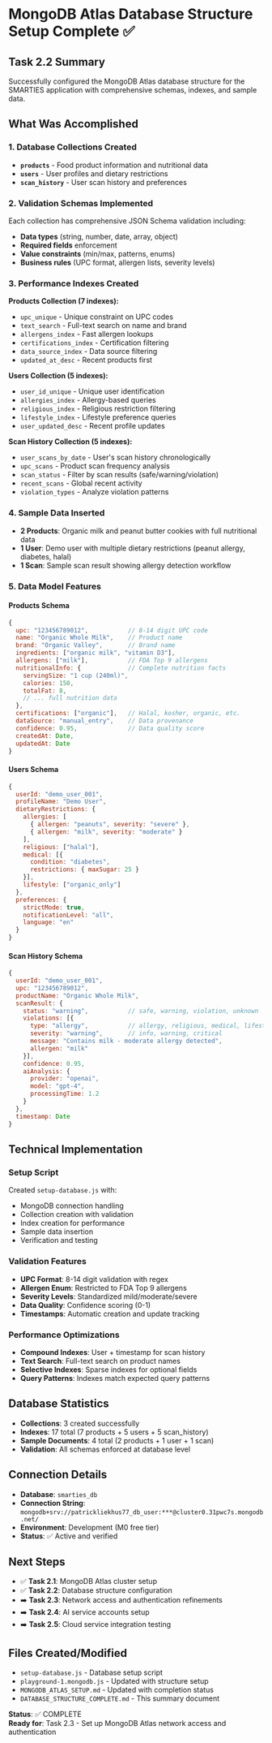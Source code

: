 # MongoDB Atlas Database Structure Setup Complete ✅

## Task 2.2 Summary

Successfully configured the MongoDB Atlas database structure for the SMARTIES application with comprehensive schemas, indexes, and sample data.

## What Was Accomplished

### 1. Database Collections Created
- **`products`** - Food product information and nutritional data
- **`users`** - User profiles and dietary restrictions  
- **`scan_history`** - User scan history and preferences

### 2. Validation Schemas Implemented
Each collection has comprehensive JSON Schema validation including:
- **Data types** (string, number, date, array, object)
- **Required fields** enforcement
- **Value constraints** (min/max, patterns, enums)
- **Business rules** (UPC format, allergen lists, severity levels)

### 3. Performance Indexes Created
**Products Collection (7 indexes):**
- `upc_unique` - Unique constraint on UPC codes
- `text_search` - Full-text search on name and brand
- `allergens_index` - Fast allergen lookups
- `certifications_index` - Certification filtering
- `data_source_index` - Data source filtering
- `updated_at_desc` - Recent products first

**Users Collection (5 indexes):**
- `user_id_unique` - Unique user identification
- `allergies_index` - Allergy-based queries
- `religious_index` - Religious restriction filtering
- `lifestyle_index` - Lifestyle preference queries
- `user_updated_desc` - Recent profile updates

**Scan History Collection (5 indexes):**
- `user_scans_by_date` - User's scan history chronologically
- `upc_scans` - Product scan frequency analysis
- `scan_status` - Filter by scan results (safe/warning/violation)
- `recent_scans` - Global recent activity
- `violation_types` - Analyze violation patterns

### 4. Sample Data Inserted
- **2 Products**: Organic milk and peanut butter cookies with full nutritional data
- **1 User**: Demo user with multiple dietary restrictions (peanut allergy, diabetes, halal)
- **1 Scan**: Sample scan result showing allergy detection workflow

### 5. Data Model Features

#### Products Schema
```javascript
{
  upc: "123456789012",           // 8-14 digit UPC code
  name: "Organic Whole Milk",    // Product name
  brand: "Organic Valley",       // Brand name
  ingredients: ["organic milk", "vitamin D3"],
  allergens: ["milk"],           // FDA Top 9 allergens
  nutritionalInfo: {             // Complete nutrition facts
    servingSize: "1 cup (240ml)",
    calories: 150,
    totalFat: 8,
    // ... full nutrition data
  },
  certifications: ["organic"],   // Halal, kosher, organic, etc.
  dataSource: "manual_entry",    // Data provenance
  confidence: 0.95,              // Data quality score
  createdAt: Date,
  updatedAt: Date
}
```

#### Users Schema
```javascript
{
  userId: "demo_user_001",
  profileName: "Demo User",
  dietaryRestrictions: {
    allergies: [
      { allergen: "peanuts", severity: "severe" },
      { allergen: "milk", severity: "moderate" }
    ],
    religious: ["halal"],
    medical: [{
      condition: "diabetes",
      restrictions: { maxSugar: 25 }
    }],
    lifestyle: ["organic_only"]
  },
  preferences: {
    strictMode: true,
    notificationLevel: "all",
    language: "en"
  }
}
```

#### Scan History Schema
```javascript
{
  userId: "demo_user_001",
  upc: "123456789012",
  productName: "Organic Whole Milk",
  scanResult: {
    status: "warning",           // safe, warning, violation, unknown
    violations: [{
      type: "allergy",           // allergy, religious, medical, lifestyle
      severity: "warning",       // info, warning, critical
      message: "Contains milk - moderate allergy detected",
      allergen: "milk"
    }],
    confidence: 0.95,
    aiAnalysis: {
      provider: "openai",
      model: "gpt-4",
      processingTime: 1.2
    }
  },
  timestamp: Date
}
```

## Technical Implementation

### Setup Script
Created `setup-database.js` with:
- MongoDB connection handling
- Collection creation with validation
- Index creation for performance
- Sample data insertion
- Verification and testing

### Validation Features
- **UPC Format**: 8-14 digit validation with regex
- **Allergen Enum**: Restricted to FDA Top 9 allergens
- **Severity Levels**: Standardized mild/moderate/severe
- **Data Quality**: Confidence scoring (0-1)
- **Timestamps**: Automatic creation and update tracking

### Performance Optimizations
- **Compound Indexes**: User + timestamp for scan history
- **Text Search**: Full-text search on product names
- **Selective Indexes**: Sparse indexes for optional fields
- **Query Patterns**: Indexes match expected query patterns

## Database Statistics
- **Collections**: 3 created successfully
- **Indexes**: 17 total (7 products + 5 users + 5 scan_history)
- **Sample Documents**: 4 total (2 products + 1 user + 1 scan)
- **Validation**: All schemas enforced at database level

## Connection Details
- **Database**: `smarties_db`
- **Connection String**: `mongodb+srv://patrickliekhus77_db_user:***@cluster0.31pwc7s.mongodb.net/`
- **Environment**: Development (M0 free tier)
- **Status**: ✅ Active and verified

## Next Steps
- ✅ **Task 2.1**: MongoDB Atlas cluster setup
- ✅ **Task 2.2**: Database structure configuration  
- ➡️ **Task 2.3**: Network access and authentication refinements
- ➡️ **Task 2.4**: AI service accounts setup
- ➡️ **Task 2.5**: Cloud service integration testing

## Files Created/Modified
- `setup-database.js` - Database setup script
- `playground-1.mongodb.js` - Updated with structure setup
- `MONGODB_ATLAS_SETUP.md` - Updated with completion status
- `DATABASE_STRUCTURE_COMPLETE.md` - This summary document

**Status**: ✅ COMPLETE  
**Ready for**: Task 2.3 - Set up MongoDB Atlas network access and authentication